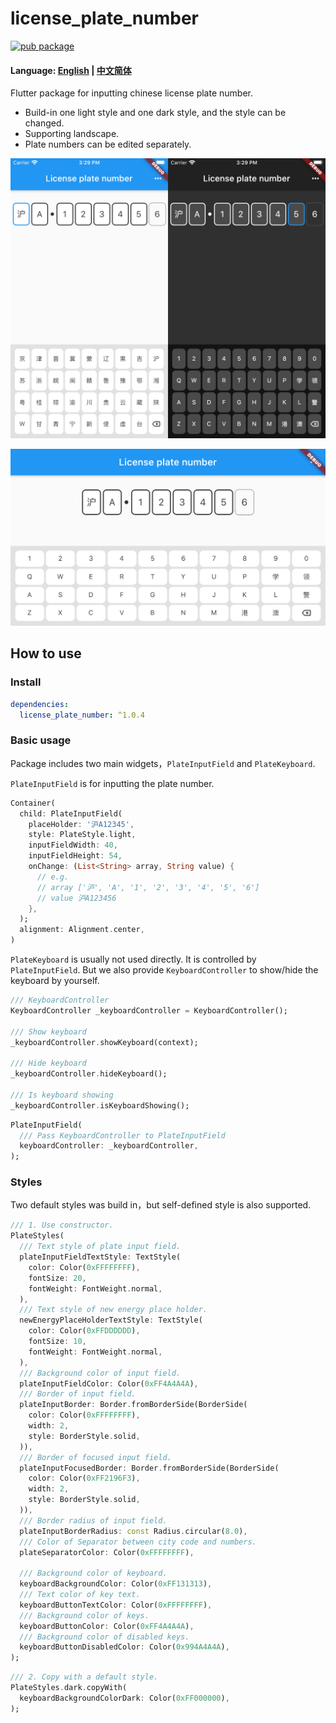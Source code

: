 # license_plate_number

[![pub package](https://img.shields.io/pub/v/license_plate_number)](https://img.shields.io/pub/v/license_plate_number)

#### Language: [English](README.md) | [中文简体](README_CN.md) 

Flutter package for inputting chinese license plate number.

- Build-in one light style and one dark style, and the style can be changed.
- Supporting landscape.
- Plate numbers can be edited separately.

![](screenshots/screenshot_portrait.png)

![](screenshots/screenshot_landscape.png)



## How to use

### Install

```yaml
dependencies:
  license_plate_number: ^1.0.4
```

### Basic usage

Package includes two main widgets，`PlateInputField` and `PlateKeyboard`.

`PlateInputField` is for inputting the plate number.

```dart
Container(
  child: PlateInputField(
    placeHolder: '沪A12345',
    style: PlateStyle.light,
    inputFieldWidth: 40,
    inputFieldHeight: 54,
    onChange: (List<String> array, String value) {
      // e.g.
      // array ['沪', 'A', '1', '2', '3', '4', '5', '6']
      // value 沪A123456
    },
  );
  alignment: Alignment.center,
)
```

`PlateKeyboard` is usually not used directly. It is controlled by `PlateInputField`. But we also provide `KeyboardController` to show/hide the keyboard by yourself.

```dart
/// KeyboardController
KeyboardController _keyboardController = KeyboardController();

/// Show keyboard
_keyboardController.showKeyboard(context);

/// Hide keyboard
_keyboardController.hideKeyboard();

/// Is keyboard showing
_keyboardController.isKeyboardShowing();
```

```dart
PlateInputField(
  /// Pass KeyboardController to PlateInputField
  keyboardController: _keyboardController,
);
```


### Styles

Two default styles was build in，but self-defined style is also supported.

```dart
/// 1. Use constructor.
PlateStyles(
  /// Text style of plate input field.
  plateInputFieldTextStyle: TextStyle(
    color: Color(0xFFFFFFFF),
    fontSize: 20,
    fontWeight: FontWeight.normal,
  ),
  /// Text style of new energy place holder.
  newEnergyPlaceHolderTextStyle: TextStyle(
    color: Color(0xFFDDDDDD),
    fontSize: 10,
    fontWeight: FontWeight.normal,
  ),
  /// Background color of input field.
  plateInputFieldColor: Color(0xFF4A4A4A),
  /// Border of input field.
  plateInputBorder: Border.fromBorderSide(BorderSide(
    color: Color(0xFFFFFFFF),
    width: 2,
    style: BorderStyle.solid,
  )),
  /// Border of focused input field.
  plateInputFocusedBorder: Border.fromBorderSide(BorderSide(
    color: Color(0xFF2196F3),
    width: 2,
    style: BorderStyle.solid,
  )),
  /// Border radius of input field.
  plateInputBorderRadius: const Radius.circular(8.0),
  /// Color of Separator between city code and numbers.
  plateSeparatorColor: Color(0xFFFFFFFF),
  
  /// Background color of keyboard.
  keyboardBackgroundColor: Color(0xFF131313),
  /// Text color of key text.
  keyboardButtonTextColor: Color(0xFFFFFFFF),
  /// Background color of keys.
  keyboardButtonColor: Color(0xFF4A4A4A),
  /// Background color of disabled keys.
  keyboardButtonDisabledColor: Color(0x994A4A4A),
);
```

```dart
/// 2. Copy with a default style.
PlateStyles.dark.copyWith(
  keyboardBackgroundColorDark: Color(0xFF000000),
);
```

